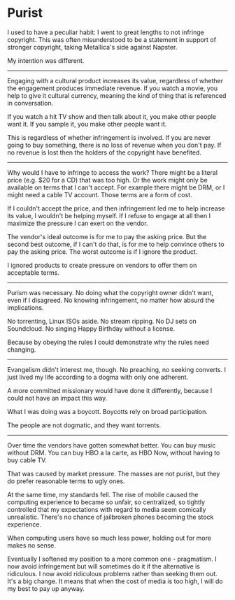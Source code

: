 
# Purist

I used to have a peculiar habit: I went to great lengths to not infringe copyright. This was often misunderstood to be a statement in support of stronger copyright, taking Metallica's side against Napster.

My intention was different.

---

Engaging with a cultural product increases its value, regardless of whether the engagement produces immediate revenue. If you watch a movie, you help to give it cultural currency, meaning the kind of thing that is referenced in conversation.

If you watch a hit TV show and then talk about it, you make other people want it. If you sample it, you make other people want it.

This is regardless of whether infringement is involved. If you are never going to buy something, there is no loss of revenue when you don't pay. If no revenue is lost then the holders of the copyright have benefited.

---

Why would I have to infringe to access the work? There might be a literal price (e.g. $20 for a CD) that was too high. Or the work might only be available on terms that I can't accept. For example there might be DRM, or I might need a cable TV account. Those terms are a form of cost.

If I couldn't accept the price, and then infringement led me to help increase its value, I wouldn't be helping myself. If I refuse to engage at all then I maximize the pressure I can exert on the vendor.

The vendor's ideal outcome is for me to pay the asking price. But the second best outcome, if I can't do that, is for me to help convince others to pay the asking price. The worst outcome is if I ignore the product.

I ignored products to create pressure on vendors to offer them on acceptable terms.

---

Purism was necessary. No doing what the copyright owner didn't want, even if I disagreed. No knowing infringement, no matter how absurd the implications.

No torrenting, Linux ISOs aside. No stream ripping. No DJ sets on Soundcloud. No singing Happy Birthday without a license.

Because by obeying the rules I could demonstrate why the rules need changing.

---

Evangelism didn't interest me, though. No preaching, no seeking converts. I just lived my life according to a dogma with only one adherent.

A more committed missionary would have done it differently, because I could not have an impact this way.

What I was doing was a boycott. Boycotts rely on broad participation.

The people are not dogmatic, and they want torrents.

---

Over time the vendors have gotten somewhat better. You can buy music without DRM. You can buy HBO a la carte, as HBO Now, without having to buy cable TV.

That was caused by market pressure. The masses are not purist, but they do prefer reasonable terms to ugly ones.

At the same time, my standards fell. The rise of mobile caused the computing experience to became so unfair, so centralized, so tightly controlled that my expectations with regard to media seem comically unrealistic. There's no chance of jailbroken phones becoming the stock experience.

When computing users have so much less power, holding out for more makes no sense.

Eventually I softened my position to a more common one - pragmatism. I now avoid infringement but will sometimes do it if the alternative is ridiculous. I now avoid ridiculous problems rather than seeking them out. It's a big change. It means that when the cost of media is too high, I will do my best to pay up anyway.
